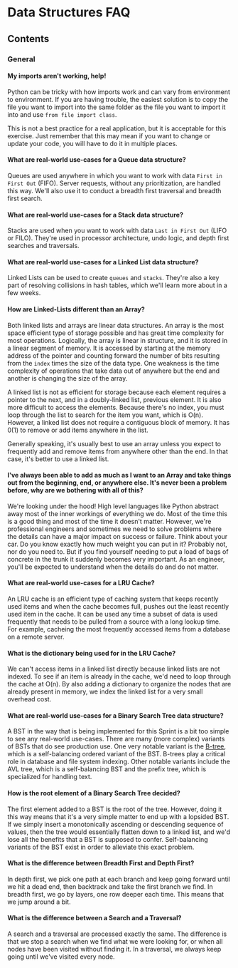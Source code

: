 # Data Structures FAQ

## Contents

### General

#### My imports aren't working, help!

Python can be tricky with how imports work and can vary from environment to environment. If you are having trouble, the easiest solution is to copy the file you want to import into the same folder as the file you want to import it into and use `from file import class`.

This is not a best practice for a real application, but it is acceptable for this exercise. Just remember that this may mean if you want to change or update your code, you will have to do it in multiple places.

#### What are real-world use-cases for a Queue data structure?

Queues are used anywhere in which you want to work with data `First in First Out` (FIFO). Server requests, without any prioritization, are handled this way. We'll also use it to conduct a breadth first traversal and breadth first search.

#### What are real-world use-cases for a Stack data structure?

Stacks are used when you want to work with data `Last in First Out` (LIFO or FILO). They're used in processor architecture, undo logic, and depth first searches and traversals.

#### What are real-world use-cases for a Linked List data structure?

Linked Lists can be used to create `queues` and `stacks`. They're also a key part of resolving collisions in hash tables, which we'll learn more about in a few weeks.

#### How are Linked-Lists different than an Array?

Both linked lists and arrays are linear data structures. An array is the most space efficient type of storage possible and has great time complexity for most operations. Logically, the array is linear in structure, and it is stored in a linear segment of memory. It is accessed by starting at the memory address of the pointer and counting forward the number of bits resulting from the `index` times the size of the data type. One weakness is the time complexity of operations that take data out of anywhere but the end and another is changing the size of the array.

A linked list is not as efficient for storage because each element requires a pointer to the next, and in a doubly-linked list, previous element. It is also more difficult to access the elements. Because there's no index, you must loop through the list to search for the item you want, which is O(n). However, a linked list does not require a contiguous block of memory. It has 0(1) to remove or add items anywhere in the list.

Generally speaking, it's usually best to use an array unless you expect to frequently add and remove items from anywhere other than the end. In that case, it's better to use a linked list.

#### I've always been able to add as much as I want to an Array and take things out from the beginning, end, or anywhere else. It's never been a problem before, why are we bothering with all of this?

We're looking under the hood! High level languages like Python abstract away most of the inner workings of everything we do. Most of the time this is a good thing and most of the time it doesn't matter. However, we're professional engineers and sometimes we need to solve problems where the details can have a major impact on success or failure. Think about your car. Do you know exactly how much weight you can put in it? Probably not, nor do you need to. But if you find yourself needing to put a load of bags of concrete in the trunk it suddenly becomes very important. As an engineer, you'll be expected to understand when the details do and do not matter.

#### What are real-world use-cases for a LRU Cache?

An LRU cache is an efficient type of caching system that keeps recently used items and when the cache becomes full, pushes out the least recently used item in the cache. It can be used any time a subset of data is used frequently that needs to be pulled from a source with a long lookup time. For example, cacheing the most frequently accessed items from a database on a remote server.

#### What is the dictionary being used for in the LRU Cache?

We can't access items in a linked list directly because linked lists are not indexed. To see if an item is already in the cache, we'd need to loop through the cache at O(n). By also adding a dictionary to organize the nodes that are already present in memory, we index the linked list for a very small overhead cost.

#### What are real-world use-cases for a Binary Search Tree data structure?

A BST in the way that is being implemented for this Sprint is a bit too simple to see any real-world use-cases. There are many (more complex) variants of BSTs that do see production use. One very notable variant is the [B-tree](https://en.wikipedia.org/wiki/B-tree), which is a self-balancing ordered variant of the BST. B-trees play a critical role in database and file system indexing. Other notable variants include the AVL tree, which is a self-balancing BST and the prefix tree, which is specialized for handling text.

#### How is the root element of a Binary Search Tree decided?

The first element added to a BST is the root of the tree. However, doing it this way means that it's a very simple matter to end up with a lopsided BST. If we simply insert a monotonically ascending or descending sequence of values, then the tree would essentially flatten down to a linked list, and we'd lose all the benefits that a BST is supposed to confer. Self-balancing variants of the BST exist in order to alleviate this exact problem.

#### What is the difference between Breadth First and Depth First?

In depth first, we pick one path at each branch and keep going forward until we hit a dead end, then backtrack and take the first branch we find. In breadth first, we go by layers, one row deeper each time. This means that we jump around a bit.

#### What is the difference between a Search and a Traversal?

A search and a traversal are processed exactly the same. The difference is that we stop a search when we find what we were looking for, or when all nodes have been visited without finding it. In a traversal, we always keep going until we've visited every node.
